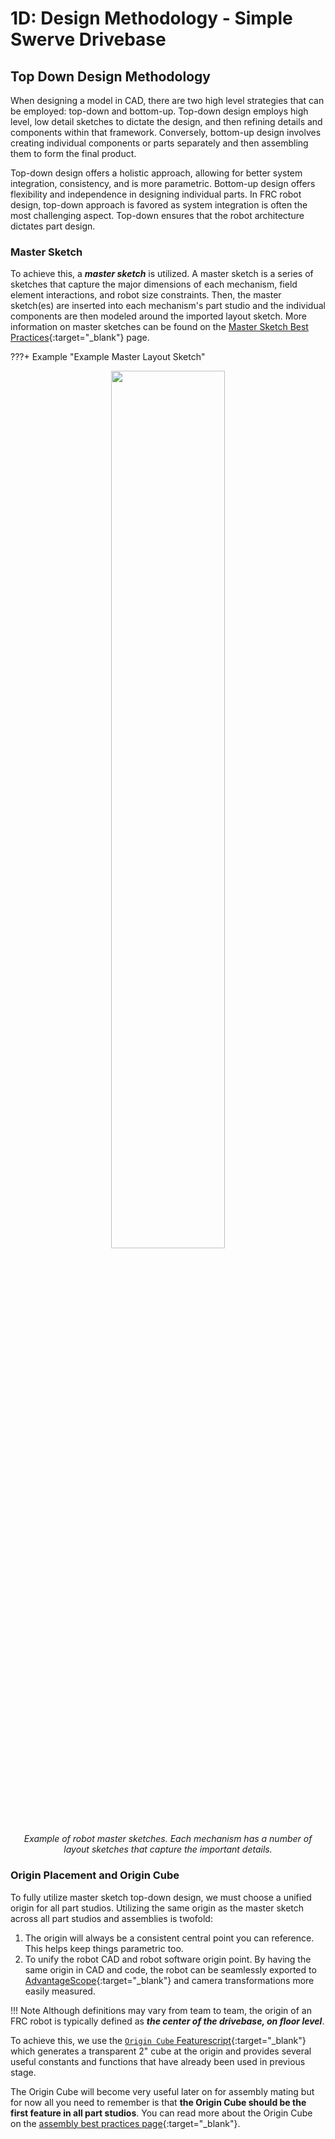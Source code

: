 # 1D: Design Methodology - Simple Swerve Drivebase

## Top Down Design Methodology 
When designing a model in CAD, there are two high level strategies that can be employed: top-down and bottom-up. Top-down design employs high level, low detail sketches to dictate the design, and then refining details and components within that framework. Conversely, bottom-up design involves creating individual components or parts separately and then assembling them to form the final product. 

Top-down design offers a holistic approach, allowing for better system integration, consistency, and is more parametric. Bottom-up design offers flexibility and independence in designing individual parts. In FRC robot design, top-down approach is favored as system integration is often the most challenging aspect. Top-down ensures that the robot architecture dictates part design.

### Master Sketch

To achieve this, a ***master sketch*** is utilized. A master sketch is a series of sketches that capture the major dimensions of each mechanism, field element interactions, and robot size constraints. Then, the master sketch(es) are inserted into each mechanism's part studio and the individual components are then modeled around the imported layout sketch. More information on master sketches can be found on the [Master Sketch Best Practices](../../../best-practices/mastersketch-setup.md "Master Sketch Best Practices Page"){:target="_blank"} page.

???+ Example "Example Master Layout Sketch"
    <center><img src="\img\learning-course\stage1d\exampleMasterSketch.webp" style="width:60%"></center>
    <center>*Example of robot master sketches. Each mechanism has a number of layout sketches that capture the important details.*</center>


### Origin Placement and Origin Cube
To fully utilize master sketch top-down design, we must choose a unified origin for all part studios. Utilizing the same origin as the master sketch across all part studios and assemblies is twofold:

1. The origin will always be a consistent central point you can reference. This helps keep things parametric too.
2. To unify the robot CAD and robot software origin point. By having the same origin in CAD and code, the robot can be seamlessly exported to [AdvantageScope](https://github.com/Mechanical-Advantage/AdvantageScope "AdvantageScope Repository"){:target="_blank"} and camera transformations more easily measured. 

!!! Note
    Although definitions may vary from team to team, the origin of an FRC robot is typically defined as ***the center of the drivebase, on floor level***.

To achieve this, we use the [`Origin Cube` Featurescript](https://cad.onshape.com/documents/321c197a842fc5f1a29e6621/w/fc3cdd5ca7edcd93e02f13cc/e/df3afdbec8d1356c2af15e4b?renderMode=0&uiState=6637caa6ccbcaa36badca03a "Origin Cube Featurescript Document"){:target="_blank"} which generates a transparent 2" cube at the origin and provides several useful constants and functions that have already been used in previous stage.

The Origin Cube will become very useful later on for assembly mating but for now all you need to remember is that **the Origin Cube should be the first feature in all part studios**. You can read more about the Origin Cube on the [assembly best practices page](../../../best-practices/assembly-setup.md "Assembly Best Practices Page"){:target="_blank"}.

<br>